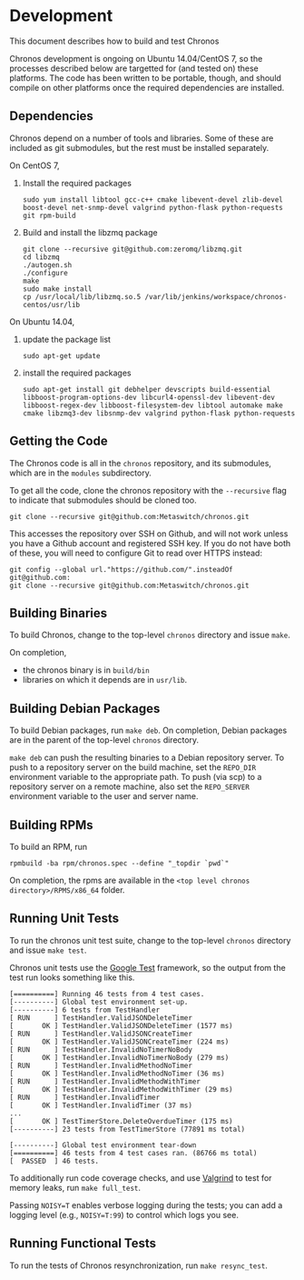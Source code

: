 # Development

This document describes how to build and test Chronos

Chronos development is ongoing on Ubuntu 14.04/CentOS 7, so the processes described
below are targetted for (and tested on) these platforms.  The code has been
written to be portable, though, and should compile on other platforms once the
required dependencies are installed.

## Dependencies

Chronos depend on a number of tools and libraries.  Some of these are
included as git submodules, but the rest must be installed separately.

On CentOS 7,

1.  Install the required packages

        sudo yum install libtool gcc-c++ cmake libevent-devel zlib-devel boost-devel net-snmp-devel valgrind python-flask python-requests git rpm-build

2.  Build and install the libzmq package

        git clone --recursive git@github.com:zeromq/libzmq.git
        cd libzmq
        ./autogen.sh
        ./configure
        make
        sudo make install
        cp /usr/local/lib/libzmq.so.5 /var/lib/jenkins/workspace/chronos-centos/usr/lib

On Ubuntu 14.04,

1.  update the package list

        sudo apt-get update

2.  install the required packages

        sudo apt-get install git debhelper devscripts build-essential libboost-program-options-dev libcurl4-openssl-dev libevent-dev libboost-regex-dev libboost-filesystem-dev libtool automake make cmake libzmq3-dev libsnmp-dev valgrind python-flask python-requests

## Getting the Code

The Chronos code is all in the `chronos` repository, and its submodules, which
are in the `modules` subdirectory.

To get all the code, clone the chronos repository with the `--recursive` flag to
indicate that submodules should be cloned too.

    git clone --recursive git@github.com:Metaswitch/chronos.git

This accesses the repository over SSH on Github, and will not work unless you have a Github account and registered SSH key. If you do not have both of these, you will need to configure Git to read over HTTPS instead:

    git config --global url."https://github.com/".insteadOf git@github.com:
    git clone --recursive git@github.com:Metaswitch/chronos.git

## Building Binaries

To build Chronos, change to the top-level `chronos` directory and issue `make`.

On completion,

* the chronos binary is in `build/bin`
* libraries on which it depends are in `usr/lib`.

## Building Debian Packages

To build Debian packages, run `make deb`.  On completion, Debian packages
are in the parent of the top-level `chronos` directory.

`make deb` can push the resulting binaries to a Debian
repository server.  To push to a repository server on the build machine, set
the `REPO_DIR` environment variable to the appropriate path.  To push (via
scp) to a repository server on a remote machine, also set the `REPO_SERVER`
environment variable to the user and server name.

## Building RPMs

To build an RPM, run

    rpmbuild -ba rpm/chronos.spec --define "_topdir `pwd`"

On completion, the rpms are available in the `<top level chronos directory>/RPMS/x86_64`
folder.

## Running Unit Tests

To run the chronos unit test suite, change to the top-level `chronos` directory and issue `make test`.

Chronos unit tests use the [Google Test](https://code.google.com/p/googletest/)
framework, so the output from the test run looks something like this.

    [==========] Running 46 tests from 4 test cases.
    [----------] Global test environment set-up.
    [----------] 6 tests from TestHandler
    [ RUN      ] TestHandler.ValidJSONDeleteTimer
    [       OK ] TestHandler.ValidJSONDeleteTimer (1577 ms)
    [ RUN      ] TestHandler.ValidJSONCreateTimer
    [       OK ] TestHandler.ValidJSONCreateTimer (224 ms)
    [ RUN      ] TestHandler.InvalidNoTimerNoBody
    [       OK ] TestHandler.InvalidNoTimerNoBody (279 ms)
    [ RUN      ] TestHandler.InvalidMethodNoTimer
    [       OK ] TestHandler.InvalidMethodNoTimer (36 ms)
    [ RUN      ] TestHandler.InvalidMethodWithTimer
    [       OK ] TestHandler.InvalidMethodWithTimer (29 ms)
    [ RUN      ] TestHandler.InvalidTimer
    [       OK ] TestHandler.InvalidTimer (37 ms)
    ...
    [       OK ] TestTimerStore.DeleteOverdueTimer (175 ms)
    [----------] 23 tests from TestTimerStore (77891 ms total)

    [----------] Global test environment tear-down
    [==========] 46 tests from 4 test cases ran. (86766 ms total)
    [  PASSED  ] 46 tests.

To additionally run code coverage checks, and use [Valgrind](http://valgrind.org/) to test for memory leaks, run `make full_test`.

Passing `NOISY=T` enables verbose logging during the tests; you can add a logging level (e.g., `NOISY=T:99`) to control which logs you see.

## Running Functional Tests

To run the tests of Chronos resynchronization, run `make resync_test`.
